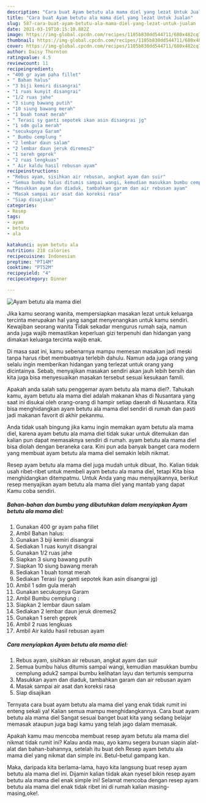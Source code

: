 ```yaml
---
description: "Cara buat Ayam betutu ala mama diel yang lezat Untuk Jualan"
title: "Cara buat Ayam betutu ala mama diel yang lezat Untuk Jualan"
slug: 587-cara-buat-ayam-betutu-ala-mama-diel-yang-lezat-untuk-jualan
date: 2021-03-19T10:15:10.882Z
image: https://img-global.cpcdn.com/recipes/1105b830dd544711/680x482cq70/ayam-betutu-ala-mama-diel-foto-resep-utama.jpg
thumbnail: https://img-global.cpcdn.com/recipes/1105b830dd544711/680x482cq70/ayam-betutu-ala-mama-diel-foto-resep-utama.jpg
cover: https://img-global.cpcdn.com/recipes/1105b830dd544711/680x482cq70/ayam-betutu-ala-mama-diel-foto-resep-utama.jpg
author: Daisy Thornton
ratingvalue: 4.5
reviewcount: 11
recipeingredient:
- "400 gr ayam paha fillet"
- " Bahan halus"
- "3 biji kemiri disangrai"
- "1 ruas kunyit disangrai"
- "1/2 ruas jahe"
- "3 siung bawang putih"
- "10 siung bawang merah"
- "1 buah tomat merah"
- " Terasi sy ganti sepotek ikan asin disangrai jg"
- "1 sdm gula merah"
- "secukupnya Garam"
- " Bumbu cemplung "
- "2 lembar daun salam"
- "2 lembar daun jeruk diremes2"
- "1 sereh geprek"
- "2 ruas lengkuas"
- " Air kaldu hasil rebusan ayam"
recipeinstructions:
- "Rebus ayam, sisihkan air rebusan, angkat ayam dan suir"
- "Semua bumbu halus ditumis sampai wangi, kemudian masukkan bumbu cemplung aduk2 sampai bumbu kelihatan layu dan tertumis sempurna"
- "Masukkan ayam dan diaduk, tambahkan garam dan air rebusan ayam"
- "Masak sampai air asat dan koreksi rasa"
- "Siap disajikan"
categories:
- Resep
tags:
- ayam
- betutu
- ala

katakunci: ayam betutu ala 
nutrition: 218 calories
recipecuisine: Indonesian
preptime: "PT14M"
cooktime: "PT52M"
recipeyield: "4"
recipecategory: Dinner

---
```



![Ayam betutu ala mama diel](https://img-global.cpcdn.com/recipes/1105b830dd544711/680x482cq70/ayam-betutu-ala-mama-diel-foto-resep-utama.jpg)

Jika kamu seorang wanita, mempersiapkan masakan lezat untuk keluarga tercinta merupakan hal yang sangat menyenangkan untuk kamu sendiri. Kewajiban seorang  wanita Tidak sekadar mengurus rumah saja, namun anda juga wajib memastikan keperluan gizi terpenuhi dan hidangan yang dimakan keluarga tercinta wajib enak.

Di masa  saat ini, kamu sebenarnya mampu memesan masakan jadi meski tanpa harus ribet membuatnya terlebih dahulu. Namun ada juga orang yang selalu ingin memberikan hidangan yang terlezat untuk orang yang dicintainya. Sebab, menyajikan masakan sendiri akan jauh lebih bersih dan kita juga bisa menyesuaikan masakan tersebut sesuai kesukaan famili. 



Apakah anda salah satu penggemar ayam betutu ala mama diel?. Tahukah kamu, ayam betutu ala mama diel adalah makanan khas di Nusantara yang saat ini disukai oleh orang-orang di hampir setiap daerah di Nusantara. Kita bisa menghidangkan ayam betutu ala mama diel sendiri di rumah dan pasti jadi makanan favorit di akhir pekanmu.

Anda tidak usah bingung jika kamu ingin memakan ayam betutu ala mama diel, karena ayam betutu ala mama diel tidak sukar untuk ditemukan dan kalian pun dapat memasaknya sendiri di rumah. ayam betutu ala mama diel bisa diolah dengan beraneka cara. Kini pun ada banyak banget cara modern yang membuat ayam betutu ala mama diel semakin lebih nikmat.

Resep ayam betutu ala mama diel juga mudah untuk dibuat, lho. Kalian tidak usah ribet-ribet untuk membeli ayam betutu ala mama diel, tetapi Kita bisa menghidangkan ditempatmu. Untuk Anda yang mau menyajikannya, berikut resep menyajikan ayam betutu ala mama diel yang mantab yang dapat Kamu coba sendiri.

<!--inarticleads1-->

##### Bahan-bahan dan bumbu yang dibutuhkan dalam menyiapkan Ayam betutu ala mama diel:

1. Gunakan 400 gr ayam paha fillet
1. Ambil  Bahan halus:
1. Gunakan 3 biji kemiri disangrai
1. Sediakan 1 ruas kunyit disangrai
1. Gunakan 1/2 ruas jahe
1. Siapkan 3 siung bawang putih
1. Siapkan 10 siung bawang merah
1. Sediakan 1 buah tomat merah
1. Sediakan  Terasi (sy ganti sepotek ikan asin disangrai jg)
1. Ambil 1 sdm gula merah
1. Gunakan secukupnya Garam
1. Ambil  Bumbu cemplung :
1. Siapkan 2 lembar daun salam
1. Sediakan 2 lembar daun jeruk diremes2
1. Gunakan 1 sereh geprek
1. Ambil 2 ruas lengkuas
1. Ambil  Air kaldu hasil rebusan ayam




<!--inarticleads2-->

##### Cara menyiapkan Ayam betutu ala mama diel:

1. Rebus ayam, sisihkan air rebusan, angkat ayam dan suir
1. Semua bumbu halus ditumis sampai wangi, kemudian masukkan bumbu cemplung aduk2 sampai bumbu kelihatan layu dan tertumis sempurna
1. Masukkan ayam dan diaduk, tambahkan garam dan air rebusan ayam
1. Masak sampai air asat dan koreksi rasa
1. Siap disajikan




Ternyata cara buat ayam betutu ala mama diel yang enak tidak rumit ini enteng sekali ya! Kalian semua mampu menghidangkannya. Cara buat ayam betutu ala mama diel Sangat sesuai banget buat kita yang sedang belajar memasak ataupun juga bagi kamu yang telah jago dalam memasak.

Apakah kamu mau mencoba membuat resep ayam betutu ala mama diel nikmat tidak rumit ini? Kalau anda mau, ayo kamu segera buruan siapin alat-alat dan bahan-bahannya, setelah itu buat deh Resep ayam betutu ala mama diel yang nikmat dan simple ini. Betul-betul gampang kan. 

Maka, daripada kita berlama-lama, hayo kita langsung buat resep ayam betutu ala mama diel ini. Dijamin kalian tiidak akan nyesel bikin resep ayam betutu ala mama diel enak simple ini! Selamat mencoba dengan resep ayam betutu ala mama diel enak tidak ribet ini di rumah kalian masing-masing,oke!.

